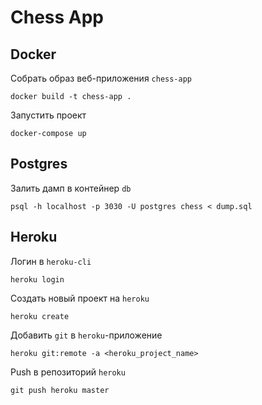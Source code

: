 # Chess App

## Docker

Собрать образ веб-приложения `chess-app`
```
docker build -t chess-app .
```

Запустить проект
```
docker-compose up
```

## Postgres

Залить дамп в контейнер `db`

```
psql -h localhost -p 3030 -U postgres chess < dump.sql
```


## Heroku

Логин в `heroku-cli`

```
heroku login
```

Создать новый проект на `heroku`

```
heroku create
```
Добавить `git` в `heroku`-приложение

```
heroku git:remote -a <heroku_project_name>
```

Push в репозиторий `heroku`

```
git push heroku master
```
